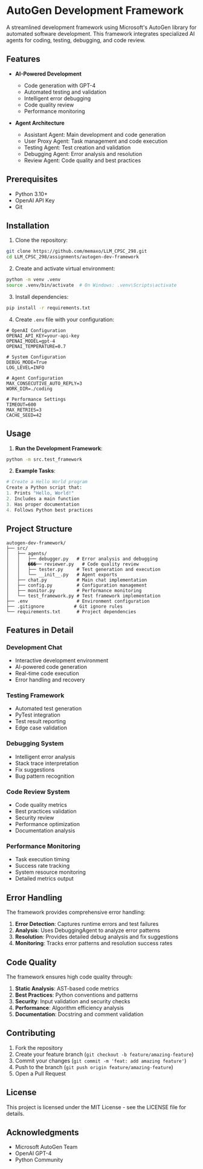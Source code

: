 # AutoGen Development Framework

A streamlined development framework using Microsoft's AutoGen library for automated software development. This framework integrates specialized AI agents for coding, testing, debugging, and code review.

## Features

- **AI-Powered Development**
  - Code generation with GPT-4
  - Automated testing and validation
  - Intelligent error debugging
  - Code quality review
  - Performance monitoring

- **Agent Architecture**
  - Assistant Agent: Main development and code generation
  - User Proxy Agent: Task management and code execution
  - Testing Agent: Test creation and validation
  - Debugging Agent: Error analysis and resolution
  - Review Agent: Code quality and best practices

## Prerequisites

- Python 3.10+
- OpenAI API Key
- Git

## Installation

1. Clone the repository:
```bash
git clone https://github.com/memaxo/LLM_CPSC_298.git
cd LLM_CPSC_298/assignments/autogen-dev-framework
```

2. Create and activate virtual environment:
```bash
python -m venv .venv
source .venv/bin/activate  # On Windows: .venv\Scripts\activate
```

3. Install dependencies:
```bash
pip install -r requirements.txt
```

4. Create `.env` file with your configuration:
```env
# OpenAI Configuration
OPENAI_API_KEY=your-api-key
OPENAI_MODEL=gpt-4
OPENAI_TEMPERATURE=0.7

# System Configuration
DEBUG_MODE=True
LOG_LEVEL=INFO

# Agent Configuration
MAX_CONSECUTIVE_AUTO_REPLY=3
WORK_DIR=./coding

# Performance Settings
TIMEOUT=600
MAX_RETRIES=3
CACHE_SEED=42
```

## Usage

1. **Run the Development Framework**:
```bash
python -m src.test_framework
```

2. **Example Tasks**:
```python
# Create a Hello World program
Create a Python script that:
1. Prints "Hello, World!"
2. Includes a main function
3. Has proper documentation
4. Follows Python best practices
```

## Project Structure

```
autogen-dev-framework/
├── src/
│   ├── agents/
│   │   ├── debugger.py   # Error analysis and debugging
│   │   ���── reviewer.py   # Code quality review
│   │   ├── tester.py     # Test generation and execution
│   │   └── __init__.py   # Agent exports
│   ├── chat.py           # Main chat implementation
│   ├── config.py         # Configuration management
│   ├── monitor.py        # Performance monitoring
│   └── test_framework.py # Test framework implementation
├── .env                  # Environment configuration
├── .gitignore           # Git ignore rules
└── requirements.txt      # Project dependencies
```

## Features in Detail

### Development Chat
- Interactive development environment
- AI-powered code generation
- Real-time code execution
- Error handling and recovery

### Testing Framework
- Automated test generation
- PyTest integration
- Test result reporting
- Edge case validation

### Debugging System
- Intelligent error analysis
- Stack trace interpretation
- Fix suggestions
- Bug pattern recognition

### Code Review System
- Code quality metrics
- Best practices validation
- Security review
- Performance optimization
- Documentation analysis

### Performance Monitoring
- Task execution timing
- Success rate tracking
- System resource monitoring
- Detailed metrics output

## Error Handling

The framework provides comprehensive error handling:
1. **Error Detection**: Captures runtime errors and test failures
2. **Analysis**: Uses DebuggingAgent to analyze error patterns
3. **Resolution**: Provides detailed debug analysis and fix suggestions
4. **Monitoring**: Tracks error patterns and resolution success rates

## Code Quality

The framework ensures high code quality through:
1. **Static Analysis**: AST-based code metrics
2. **Best Practices**: Python conventions and patterns
3. **Security**: Input validation and security checks
4. **Performance**: Algorithm efficiency analysis
5. **Documentation**: Docstring and comment validation

## Contributing

1. Fork the repository
2. Create your feature branch (`git checkout -b feature/amazing-feature`)
3. Commit your changes (`git commit -m 'feat: add amazing feature'`)
4. Push to the branch (`git push origin feature/amazing-feature`)
5. Open a Pull Request

## License

This project is licensed under the MIT License - see the LICENSE file for details.

## Acknowledgments

- Microsoft AutoGen Team
- OpenAI GPT-4
- Python Community
